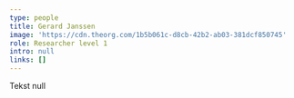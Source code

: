```yaml
---
type: people
title: Gerard Janssen
image: 'https://cdn.theorg.com/1b5b061c-d8cb-42b2-ab03-381dcf850745'
role: Researcher level 1
intro: null
links: []
---
```

Tekst null
